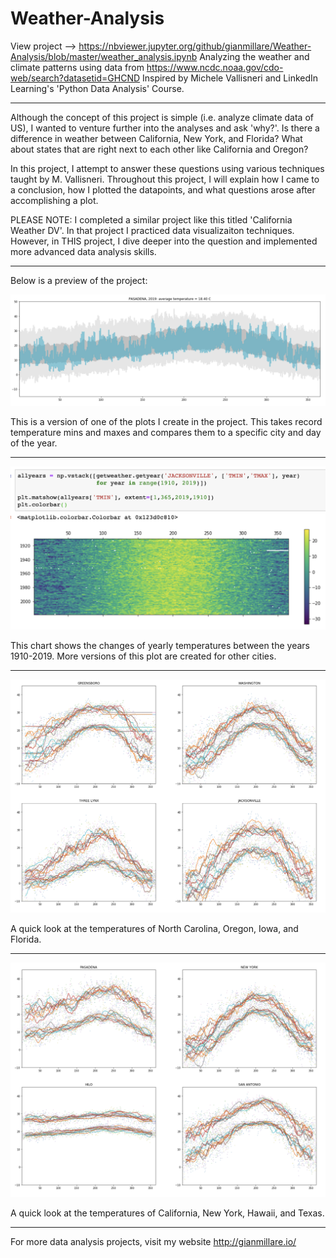 # Weather-Analysis

View project --> https://nbviewer.jupyter.org/github/gianmillare/Weather-Analysis/blob/master/weather_analysis.ipynb
Analyzing the weather and climate patterns using data from https://www.ncdc.noaa.gov/cdo-web/search?datasetid=GHCND
Inspired by Michele Vallisneri and LinkedIn Learning's 'Python Data Analysis' Course.

------------------------------------------------------------------------------------------------

Although the concept of this project is simple (i.e. analyze climate data of US), I wanted to venture further into the analyses and ask 'why?'. Is there a difference in weather between California, New York, and Florida? What about states that are right next to each other like California and Oregon?

In this project, I attempt to answer these questions using various techniques taught by M. Vallisneri. Throughout this project, I will explain how I came to a conclusion, how I plotted the datapoints, and what questions arose after accomplishing a plot.

PLEASE NOTE: I completed a similar project like this titled 'California Weather DV'. In that project I practiced data visualizaiton techniques. However, in THIS project, I dive deeper into the question and implemented more advanced data analysis skills.

------------------------------------------------------------------------------------------------

Below is a preview of the project:

![](images/img1.png)

This is a version of one of the plots I create in the project. This takes record temperature mins and maxes and compares them to a specific city and day of the year.

------------------------------------------------------------------------------------------------

![](images/img2.png)

This chart shows the changes of yearly temperatures between the years 1910-2019. More versions of this plot are created for other cities.

------------------------------------------------------------------------------------------------

![](images/img3.png)

A quick look at the temperatures of North Carolina, Oregon, Iowa, and Florida.

------------------------------------------------------------------------------------------------

![](images/img4.png)

A quick look at the temperatures of California, New York, Hawaii, and Texas.

------------------------------------------------------------------------------------------------

For more data analysis projects, visit my website http://gianmillare.io/
